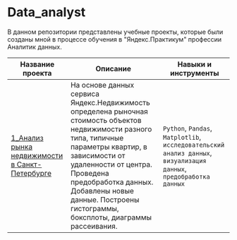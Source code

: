 # Data_analyst

В данном репозитории представлены учебные проекты, которые были созданы мной в процессе обучения 
в "Яндекс.Практикум" профессии Аналитик данных.  

|     Название   проекта      |                  Описание                   |       Навыки и инструменты     |  
|-----------------------------|---------------------------------------------|--------------------------------|
|[1_Анализ рынка недвижимости в Санкт-Петербурге](https://github.com/Tatiana-mosk/Data_analyst_project/tree/main/1_%D0%90%D0%BD%D0%B0%D0%BB%D0%B8%D0%B7%20%D1%80%D1%8B%D0%BD%D0%BA%D0%B0%20%D0%BD%D0%B5%D0%B4%D0%B2%D0%B8%D0%B6%D0%B8%D0%BC%D0%BE%D1%81%D1%82%D0%B8%20%D0%B2%20%D0%A1%D0%B0%D0%BD%D0%BA%D1%82-%D0%9F%D0%B5%D1%82%D0%B5%D1%80%D0%B1%D1%83%D1%80%D0%B3%D0%B5)| На основе данных сервиса Яндекс.Недвижимость определена рыночная стоимость объектов недвижимости разного типа, типичные параметры квартир, в зависимости от удаленности от центра. Проведена предобработка данных. Добавлены новые данные. Построены гистограммы, боксплоты, диаграммы рассеивания.|  `Python`, `Pandas`, `Matplotlib`, `исследовательский анализ данных`, `визуализация данных`, `предобработка данных`|

